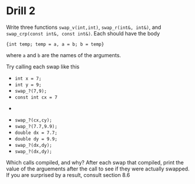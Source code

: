 # Drill 2
Write three functions ```swap_v(int,int)```, ```swap_r(int&, int&)```, and ```swap_crp(const int&, const int&)```. Each should have the body

```{int temp; temp = a, a = b; b = temp}```

where ```a``` and ```b``` are the names of the arguments.

Try calling each swap like this
* ```int x = 7;```
* ```int y = 9; ```
* ```swap_?(7,9);```
* ```const int cx = 7```
* ```const int cy = 9;
* ```swap_?(cx,cy);```
* ```swap_?(7.7,9.9);```
* ```double dx = 7.7;```
* ```double dy = 9.9;```
* ```swap_?(dx,dy);```
* ```swap_?(dx,dy);```

Which calls compiled, and why? After each swap that compiled, print the value of the arguements after the call to see if they were actually swapped. If you are surprised by a result, consult section 8.6

